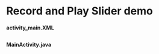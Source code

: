 # Record and Play Slider demo


**activity_main.XML**

```xml
```

**MainActivity.java**

```java
```

